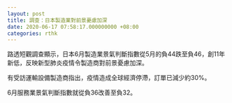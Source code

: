 ```yaml
---
layout: post
title: 調查：日本製造業對前景憂慮加深
date: 2020-06-17 07:58:17.000000000 +08:00
categories: rthk
---
```


路透短觀調查顯示，日本6月製造業景氣判斷指數從5月的負44跌至負46，創11年新低，反映新型肺炎疫情令製造商對前景憂慮加深。

有受訪運輸設備製造商指出，疫情造成全球經濟停滯，訂單已減少約30%。

6月服務業景氣判斷指數就從負36改善至負32。
